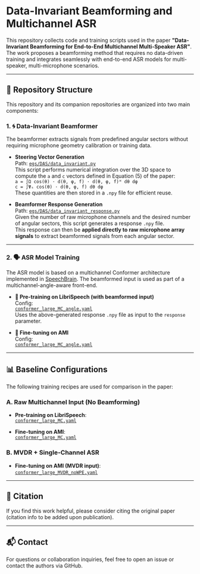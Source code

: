 # Data-Invariant Beamforming and Multichannel ASR

This repository collects code and training scripts used in the paper **"Data-Invariant Beamforming for End-to-End Multichannel Multi-Speaker ASR"**. The work proposes a beamforming method that requires no data-driven training and integrates seamlessly with end-to-end ASR models for multi-speaker, multi-microphone scenarios.

---

## 📂 Repository Structure

This repository and its companion repositories are organized into two main components:

### 1. 🌀 Data-Invariant Beamformer

The beamformer extracts signals from predefined angular sectors without requiring microphone geometry calibration or training data.

- **Steering Vector Generation**  
  Path: [`egs/DAS/data_invariant.py`](https://github.com/can-cui/asteroid-related/blob/main/egs/DAS/data_invariant.py)  
  This script performs numerical integration over the 3D space to compute the `a` and `c` vectors defined in Equation (5) of the paper:  
`a = ∫Ω cos(θ) · d(θ, φ, f) · d(θ, φ, f)ᴴ dθ dφ`  
`c = ∫Ψₛ cos(θ) · d(θ, φ, f) dθ dφ`  
These quantities are then stored in a `.npy` file for efficient reuse.



- **Beamformer Response Generation**  
  Path: [`egs/DAS/data_invariant_response.py`](https://github.com/can-cui/asteroid-related/blob/main/egs/DAS/data_invariant_response.py)  
  Given the number of raw microphone channels and the desired number of angular sectors, this script generates a response `.npy` file.  
  This response can then be **applied directly to raw microphone array signals** to extract beamformed signals from each angular sector.

---

### 2. 🗣️ ASR Model Training

The ASR model is based on a multichannel Conformer architecture implemented in [SpeechBrain](https://github.com/speechbrain/speechbrain). The beamformed input is used as part of a multichannel-angle-aware front-end.

- **🧪 Pre-training on LibriSpeech (with beamformed input)**  
  Config:  
  [`conformer_large_MC_angle.yaml`](https://github.com/can-cui/speechbrain-related/blob/main/recipes/LibriSpeech/ASR/transformer/hparams/conformer_large_MC_angle.yaml)  
  Uses the above-generated response `.npy` file as input to the `response` parameter.

- **🧪 Fine-tuning on AMI**  
  Config:  
  [`conformer_large_MC_angle.yaml`](https://github.com/can-cui/speechbrain-related/blob/main/recipes/AMI/ASR/transformer/hparams/conformer_large_MC_angle.yaml)

---

## 📊 Baseline Configurations

The following training recipes are used for comparison in the paper:

### A. **Raw Multichannel Input (No Beamforming)**

- **Pre-training on LibriSpeech**:  
  [`conformer_large_MC.yaml`](https://github.com/can-cui/speechbrain-related/blob/main/recipes/LibriSpeech/ASR/transformer/hparams/conformer_large_MC.yaml)

- **Fine-tuning on AMI**:  
  [`conformer_large_MC.yaml`](https://github.com/can-cui/speechbrain-related/blob/main/recipes/AMI/ASR/transformer/hparams/conformer_large_MC.yaml)

### B. **MVDR + Single-Channel ASR**

- **Fine-tuning on AMI (MVDR input)**:  
  [`conformer_large_MVDR_noWPE.yaml`](https://github.com/can-cui/speechbrain-related/blob/main/recipes/AMI/ASR/transformer/hparams/conformer_large_MVDR_noWPE.yaml)

---

## 📌 Citation

If you find this work helpful, please consider citing the original paper (citation info to be added upon publication).

---

## 📬 Contact

For questions or collaboration inquiries, feel free to open an issue or contact the authors via GitHub.

